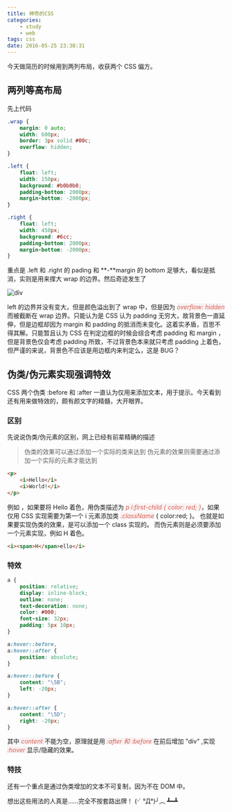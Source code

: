 ```yaml
---
title: 神奇的CSS
categories:
    - study
    - web
tags: css
date: 2016-05-25 23:38:31
---
```


<style>
.tx {
   color: #D55E4E;
   background-color: #F9F2F4;
   font-style: italic;
}
</style>

今天做简历的时候用到两列布局，收获两个 CSS 偏方。

## 两列等高布局

先上代码

```css
.wrap {
    margin: 0 auto;
    width: 600px;
    border: 3px solid #00c;
    overflow: hidden;
}

.left {
    float: left;
    width: 150px;
    background: #b0b0b0;
    padding-bottom: 2000px;
    margin-bottom: -2000px;
}

.right {
    float: left;
    width: 450px;
    background: #6cc;
    padding-bottom: 2000px;
    margin-bottom: -2000px;
}
```

重点是 .left 和 .right 的 pading 和 **-**margin 的 bottom 足够大，看似是抵消，实则是用来撑大 wrap 的边界。然后奇迹发生了

<!--more-->

![div](div.jpg)

left 的边界并没有变大，但是颜色溢出到了 wrap 中，但是因为 <span class="tx">_overflow: hidden_</span> 而被截断在 wrap 边界。只能认为是 CSS 认为 padding 无穷大，故背景色一直延伸，但是边框却因为 margin 和 padding 的抵消而未变化。这着实矛盾，百思不得其解。只能暂且认为 CSS 在判定边框的时候会综合考虑 padding 和 margin ，但是背景色仅会考虑 padding 所致，不过背景色本来就只考虑 padding 上着色，但严谨的来说，背景色不应该是用边框内来判定么，这是 BUG？

## 伪类/伪元素实现强调特效

CSS 两个伪类 :before 和 :after 一直认为仅用来添加文本，用于提示。今天看到还有用来做特效的，颇有颜文字的精髓，大开眼界。

### 区别

先说说伪类/伪元素的区别，网上已经有前辈精确的描述

> 伪类的效果可以通过添加一个实际的类来达到
> 伪元素的效果则需要通过添加一个实际的元素才能达到

```html
<p>
    <i>Hello</i>
    <i>World!</i>
</p>
```

例如 ，如果要将 Hello 着色，用伪类描述为 <span class="tx">p i:first-child { color: red; }</span>，如果仅用 CSS 实现需要为第一个 i 元素添加类 <span class="tx">.className</span> { color:red; }。
也就是如果要实现伪类的效果，是可以添加一个 class 实现的。
而伪元素则是必须要添加一个元素实现，例如 H 着色。

```html
<i><span>H</span>ello</i>
```

### 特效

```css
a {
    position: relative;
    display: inline-block;
    outline: none;
    text-decoration: none;
    color: #000;
    font-size: 32px;
    padding: 5px 10px;
}

a:hover::before,
a:hover::after {
    position: absolute;
}

a:hover::before {
    content: "\5B";
    left: -20px;
}

a:hover::after {
    content: "\5D";
    right: -20px;
}
```

其中<span class="tx"> content </span>不能为空，原理就是用<span class="tx"> :after 和 :before </span>在前后增加 ”div“ ,实现<span class="tx"> :hover </span> 显示/隐藏的效果。

### 特技

还有一个重点是通过伪类增加的文本不可复制，因为不在 DOM 中。

想出这些用法的人真是……完全不按套路出牌！ (╯°Д°)╯︵ ┻━┻

